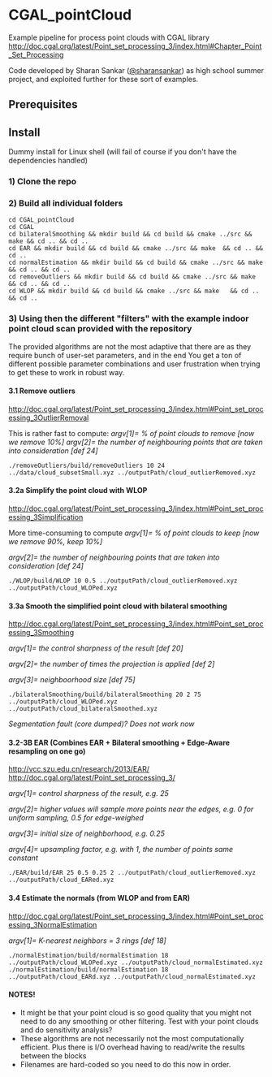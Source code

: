 # CGAL_pointCloud

Example pipeline for process point clouds with CGAL library
http://doc.cgal.org/latest/Point_set_processing_3/index.html#Chapter_Point_Set_Processing

Code developed by Sharan Sankar ([@sharansankar](https://github.com/sharansankar)) as high school summer project, and exploited further for these sort of examples.

## Prerequisites


## Install

Dummy install for Linux shell (will fail of course if you don't have the dependencies handled)

### 1) Clone the repo

### 2) Build all individual folders

```
cd CGAL_pointCloud
cd CGAL
cd bilateralSmoothing && mkdir build && cd build && cmake ../src && make && cd .. && cd ..
cd EAR && mkdir build && cd build && cmake ../src && make  && cd .. && cd ..
cd normalEstimation && mkdir build && cd build && cmake ../src && make  && cd .. && cd ..
cd removeOutliers && mkdir build && cd build && cmake ../src && make  && cd .. && cd ..
cd WLOP && mkdir build && cd build && cmake ../src && make   && cd .. && cd ..
```

### 3) Using then the different "filters" with the example indoor point cloud scan provided with the repository

The provided algorithms are not the most adaptive that there are as they require bunch of user-set parameters, and in the end You get a ton of different possible parameter combinations and user frustration when trying to get these to work in robust way.

#### 3.1 Remove outliers
http://doc.cgal.org/latest/Point_set_processing_3/index.html#Point_set_processing_3OutlierRemoval

This is rather fast to compute:
_argv[1]= % of point clouds to remove [now we remove 10%]_
_argv[2]= the number of neighbouring points that are taken into consideration [def 24]_

```
./removeOutliers/build/removeOutliers 10 24 ../data/cloud_subsetSmall.xyz ../outputPath/cloud_outlierRemoved.xyz
```

#### 3.2a Simplify the point cloud with WLOP
http://doc.cgal.org/latest/Point_set_processing_3/index.html#Point_set_processing_3Simplification

More time-consuming to compute
_argv[1]=  % of point clouds to keep [now we remove 90%, *keep 10%*]_

_argv[2]= the number of neighbouring points that are taken into consideration [def 24]_

```
./WLOP/build/WLOP 10 0.5 ../outputPath/cloud_outlierRemoved.xyz ../outputPath/cloud_WLOPed.xyz
```

#### 3.3a Smooth the simplified point cloud with bilateral smoothing
http://doc.cgal.org/latest/Point_set_processing_3/index.html#Point_set_processing_3Smoothing

_argv[1]= the control sharpness of the result [def 20]_

_argv[2]= the number of times the projection is applied  [def 2]_

_argv[3]= neighboorhood size [def 75]_

```
./bilateralSmoothing/build/bilateralSmoothing 20 2 75 ../outputPath/cloud_WLOPed.xyz ../outputPath/cloud_bilateralSmoothed.xyz
```

*Segmentation fault (core dumped)? Does not work now*

#### 3.2-3B EAR (Combines EAR + Bilateral smoothing + Edge-Aware resampling on one go)
http://vcc.szu.edu.cn/research/2013/EAR/
http://doc.cgal.org/latest/Point_set_processing_3/

_argv[1]= control sharpness of the result, e.g. 25_

_argv[2]= higher values will sample more points near the edges, e.g. 0 for uniform sampling, 0.5 for edge-weighed_

_argv[3]= initial size of neighborhood, e.g. 0.25_

_argv[4]= upsampling factor, e.g. with 1, the number of points same constant_

```
./EAR/build/EAR 25 0.5 0.25 2 ../outputPath/cloud_outlierRemoved.xyz ../outputPath/cloud_EARed.xyz
```

#### 3.4 Estimate the normals (from WLOP and from EAR)
http://doc.cgal.org/latest/Point_set_processing_3/index.html#Point_set_processing_3NormalEstimation

_argv[1]= K-nearest neighbors = 3 rings [def 18]_

```
./normalEstimation/build/normalEstimation 18 ../outputPath/cloud_WLOPed.xyz ../outputPath/cloud_normalEstimated.xyz
./normalEstimation/build/normalEstimation 18 ../outputPath/cloud_EARd.xyz ../outputPath/cloud_normalEstimated.xyz
```

#### NOTES!

* It might be that your point cloud is so good quality that you might not need to do any smoothing or other filtering. Test with your point clouds and do sensitivity analysis?
* These algorithms are not necessarily not the most computationally efficient. Plus there is I/O overhead having to read/write the results between the blocks
* Filenames are hard-coded so you need to do this now in order.

